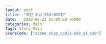 ```yaml
---
layout: post
title:  "메인_회상_013~028장"
date:   2020-08-21 02:00:00 +0000
categories: Main
Tags: Story Main
SceneCode: ["scene_skip_cp013-028_q1_s10"]
---
```

